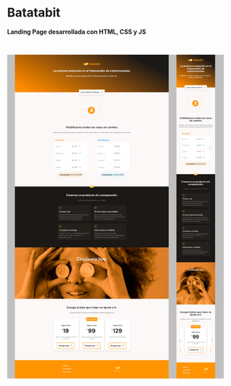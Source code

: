 # Batatabit
**Landing Page desarrollada con HTML, CSS y JS**

&nbsp; 
&nbsp; 

![](/assets/capturas/batatabit.png)
&nbsp; 
&nbsp; 